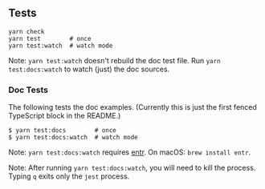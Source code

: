 ## Tests

```shell
yarn check
yarn test        # once
yarn test:watch  # watch mode
```

Note: `yarn test:watch` doesn't rebuild the doc test file. Run `yarn
test:docs:watch` to watch (just) the doc sources.

### Doc Tests

The following tests the doc examples. (Currently this is just the first fenced
TypeScript block in the README.)

```shell
$ yarn test:docs        # once
$ yarn test:docs:watch  # watch mode
```

Note: `yarn test:docs:watch` requires [entr](http://www.entrproject.org). On
macOS: `brew install entr`.

Note: After running `yarn test:docs:watch`, you will need to kill the process.
Typing `q` exits only the `jest` process.
